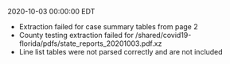 2020-10-03 00:00:00 EDT


- Extraction failed for case summary tables from page 2
- County testing extraction failed for /shared/covid19-florida/pdfs/state_reports_20201003.pdf.xz
- Line list tables were not parsed correctly and are not included
